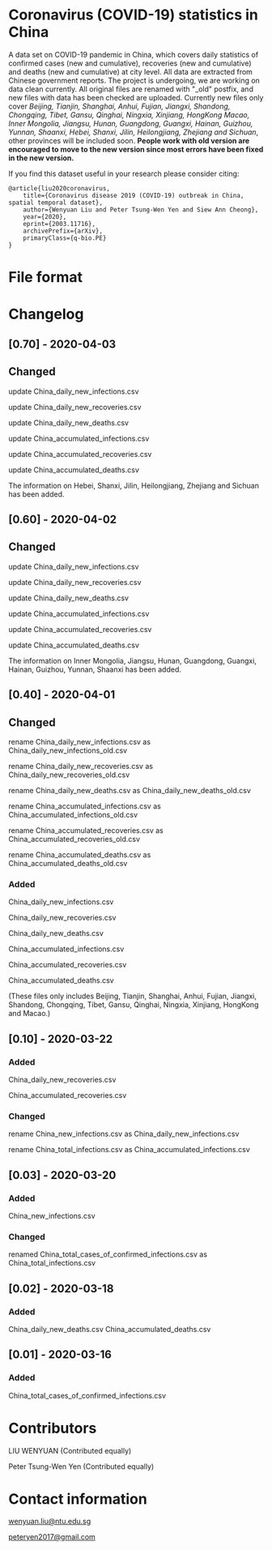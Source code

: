 # Coronavirus (COVID-19) statistics in China

A data set on COVID-19 pandemic in China, which covers daily statistics of confirmed cases (new and cumulative), recoveries (new and cumulative) and deaths (new and cumulative) at city level.
All data are extracted from Chinese government reports.
The project is undergoing, we are working on data clean currently.
All original files are renamed with "_old" postfix, and new files with data has been checked are uploaded. Currently new files only cover *Beijing, Tianjin, Shanghai, Anhui, Fujian, Jiangxi, Shandong, Chongqing, Tibet, Gansu, Qinghai, Ningxia, Xinjiang, HongKong  Macao, Inner Mongolia, Jiangsu, Hunan, Guangdong, Guangxi, Hainan, Guizhou, Yunnan, Shaanxi, Hebei, Shanxi, Jilin, Heilongjiang, Zhejiang and Sichuan*, other provinces will be included soon.
**People work with old version are encouraged to move to the new version since most errors have been fixed in the new version.** 

If you find this dataset useful in your research please consider citing:

    @article{liu2020coronavirus,
        title={Coronavirus disease 2019 (COVID-19) outbreak in China, spatial temporal dataset},
        author={Wenyuan Liu and Peter Tsung-Wen Yen and Siew Ann Cheong},
        year={2020},
        eprint={2003.11716},
        archivePrefix={arXiv},
        primaryClass={q-bio.PE}
    }

# File format

# Changelog

## [0.70] - 2020-04-03

## Changed

update China_daily_new_infections.csv

update China_daily_new_recoveries.csv

update China_daily_new_deaths.csv

update China_accumulated_infections.csv

update China_accumulated_recoveries.csv

update China_accumulated_deaths.csv

The information on Hebei, Shanxi, Jilin, Heilongjiang, Zhejiang and Sichuan has been added.

## [0.60] - 2020-04-02

## Changed

update China_daily_new_infections.csv

update China_daily_new_recoveries.csv

update China_daily_new_deaths.csv

update China_accumulated_infections.csv

update China_accumulated_recoveries.csv

update China_accumulated_deaths.csv

The information on Inner Mongolia, Jiangsu, Hunan, Guangdong, Guangxi, Hainan, Guizhou, Yunnan, Shaanxi has been added.


## [0.40] - 2020-04-01

## Changed

rename China_daily_new_infections.csv as China_daily_new_infections_old.csv

rename China_daily_new_recoveries.csv as China_daily_new_recoveries_old.csv

rename China_daily_new_deaths.csv as China_daily_new_deaths_old.csv

rename China_accumulated_infections.csv as China_accumulated_infections_old.csv

rename China_accumulated_recoveries.csv as China_accumulated_recoveries_old.csv

rename China_accumulated_deaths.csv as China_accumulated_deaths_old.csv

### Added

China_daily_new_infections.csv

China_daily_new_recoveries.csv

China_daily_new_deaths.csv

China_accumulated_infections.csv

China_accumulated_recoveries.csv

China_accumulated_deaths.csv

(These files only includes Beijing, Tianjin, Shanghai, Anhui, Fujian, Jiangxi, Shandong, Chongqing, Tibet, Gansu, Qinghai, Ningxia, Xinjiang, HongKong and Macao.)

## [0.10] - 2020-03-22

### Added
China_daily_new_recoveries.csv

China_accumulated_recoveries.csv

### Changed
rename China_new_infections.csv as China_daily_new_infections.csv

rename China_total_infections.csv as China_accumulated_infections.csv

## [0.03] - 2020-03-20

### Added
China_new_infections.csv

### Changed
renamed China_total_cases_of_confirmed_infections.csv as China_total_infections.csv

## [0.02] - 2020-03-18

### Added
China_daily_new_deaths.csv
China_accumulated_deaths.csv

## [0.01] - 2020-03-16

### Added
China_total_cases_of_confirmed_infections.csv



# Contributors
LIU WENYUAN (Contributed equally)

Peter Tsung-Wen Yen (Contributed equally)

# Contact information
wenyuan.liu@ntu.edu.sg

peteryen2017@gmail.com
